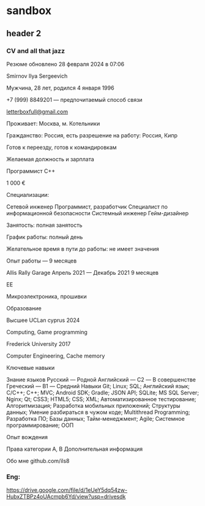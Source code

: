 # sandbox
## header 2

### CV and all that jazz


Резюме обновлено 28 февраля 2024 в 07:06

Smirnov Ilya Sergeevich

Мужчина, 28 лет, родился 4 января 1996


+7 (999) 8849201 — предпочитаемый способ связи

letterboxfull@gmail.com


Проживает: Москва, м. Котельники

Гражданство: Россия, есть разрешение на работу: Россия, Кипр

Готов к переезду, готов к командировкам

Желаемая должность и зарплата

Программист С++

1 000 €

Специализации:

Сетевой инженер
Программист, разработчик
Специалист по информационной безопасности
Системный инженер
Гейм-дизайнер

Занятость: полная занятость

График работы: полный день

Желательное время в пути до работы: не имеет значения

Опыт работы — 9 месяцев

Allis Rally Garage
Апрель 2021 — Декабрь 2021 9 месяцев

EE

Микроэлектроника, прошивки

Образование

Высшее
UCLan cyprus
2024

Computing, Game programming

Frederick University
2017

Computer Engineering, Cache memory

Ключевые навыки

Знание языков
Русский — Родной
Английский — C2 — В совершенстве
Греческий — B1 — Средний
Навыки
Git; Linux; SQL; Английский язык; C/C++; C++; MVC; Android SDK; Gradle; JSON API; SQLite; MS SQL Server; Nginx; Qt; CSS3; HTML5; CSS; XML; Автоматизированное тестирование; Алгоритмизация; Разработка мобильных приложений; Структуры данных; Умение разбираться в чужом коде; Multithread Programming; Разработка ПО; Базы данных; Тайм-менеджмент; Agile; Системное программирование; ООП

Опыт вождения

Права категории A, B
Дополнительная информация

Обо мне
github.com/ils8


### Eng:

https://drive.google.com/file/d/1eUeY5dq54zw-HubxZTBPz4oUAcmpb6Yd/view?usp=drivesdk